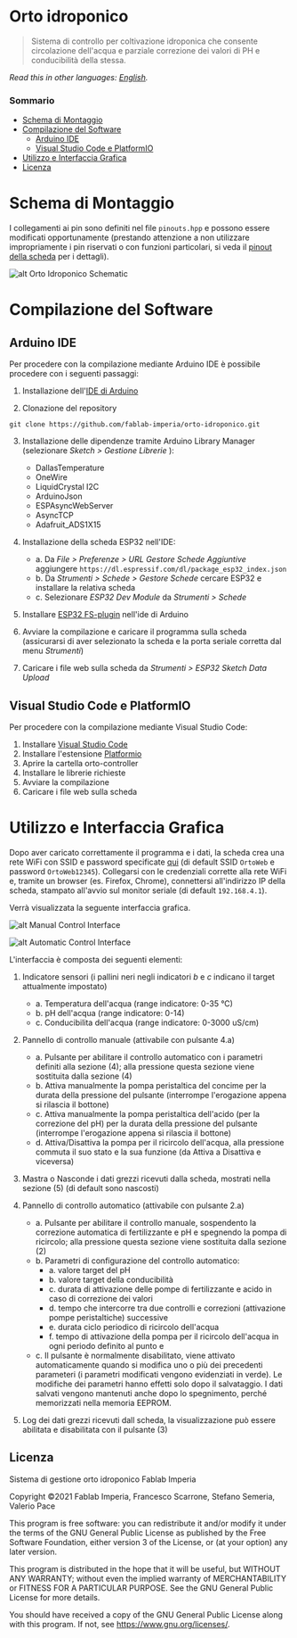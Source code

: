 # Orto idroponico
> Sistema di controllo per coltivazione idroponica che consente circolazione dell'acqua e parziale correzione dei valori di PH e conducibilità della stessa.

*Read this in other languages: [English](README.EN.md).*

### Sommario
- [Schema di Montaggio](#schema-di-montaggio)
- [Compilazione del Software](#compilazione-del-software)
  - [Arduino IDE](#arduino-ide)
  - [Visual Studio Code e PlatformIO](#visual-studio-code-e-platformio)
- [Utilizzo e Interfaccia Grafica](#utilizzo-e-interfaccia-grafica)
- [Licenza](#licenza)

# Schema di Montaggio

I collegamenti ai pin sono definiti nel file ```pinouts.hpp``` e possono essere modificati opportunamente (prestando attenzione a non utilizzare impropriamente i pin riservati o con funzioni particolari, si veda il [pinout della scheda](https://raw.githubusercontent.com/fablab-imperia/orto-idroponico/main/pinouts/esp32-az-delivery.jpg) per i dettagli).

![alt Orto Idroponico Schematic](https://raw.githubusercontent.com/fablab-imperia/orto-idroponico/main/images/Schematic_Orto-Idroponico.png)

# Compilazione del Software

## Arduino IDE

Per procedere con la compilazione mediante Arduino IDE è possibile procedere con i seguenti passaggi:
1. Installazione dell'[IDE di Arduino](https://www.arduino.cc/en/software)

2. Clonazione del repository
```
git clone https://github.com/fablab-imperia/orto-idroponico.git
```
3. Installazione delle dipendenze tramite Arduino Library Manager (selezionare *Sketch > Gestione Librerie* ):
   * DallasTemperature
   * OneWire
   * LiquidCrystal I2C
   * ArduinoJson
   * ESPAsyncWebServer
   * AsyncTCP
   * Adafruit_ADS1X15

4. Installazione della scheda ESP32 nell'IDE:
   - a. Da *File > Preferenze > URL Gestore Schede Aggiuntive* aggiungere ```https://dl.espressif.com/dl/package_esp32_index.json```
   - b. Da *Strumenti > Schede > Gestore Schede* cercare ESP32 e installare la relativa scheda
   - c. Selezionare *ESP32 Dev Module* da *Strumenti > Schede*

5. Installare [ESP32 FS-plugin](https://github.com/me-no-dev/arduino-esp32fs-plugin) nell'ide di Arduino

6. Avviare la compilazione e caricare il programma sulla scheda (assicurarsi di aver selezionato la scheda e la porta seriale corretta dal menu *Strumenti*)

7. Caricare i file web sulla scheda da *Strumenti > ESP32 Sketch Data Upload*



## Visual Studio Code e PlatformIO

Per procedere con la compilazione mediante Visual Studio Code:
1. Installare [Visual Studio Code](https://code.visualstudio.com/)
2. Installare l'estensione [Platformio](https://platformio.org/install/ide?install=vscode)
3. Aprire la cartella orto-controller
4. Installare le librerie richieste
5. Avviare la compilazione  
6. Caricare i file web sulla scheda

# Utilizzo e Interfaccia Grafica
Dopo aver caricato correttamente il programma e i dati, la scheda crea una rete WiFi con SSID e password specificate [qui](https://github.com/fablab-imperia/orto-idroponico/blob/main/orto-controller-web/parameters.hpp#L22) (di default SSID ```OrtoWeb``` e password ```OrtoWeb12345```).
Collegarsi con le credenziali corrette alla rete WiFi e, tramite un browser (es. Firefox, Chrome), connettersi all'indirizzo IP della scheda, stampato all'avvio sul monitor seriale (di default ```192.168.4.1```).

Verrà visualizzata la seguente interfaccia grafica.

![alt Manual Control Interface](https://raw.githubusercontent.com/fablab-imperia/orto-idroponico/main/images/Screenshoot_ESP_web_gui_manual_numbered.png)

![alt Automatic Control Interface](https://raw.githubusercontent.com/fablab-imperia/orto-idroponico/main/images/Screenshoot_ESP_web_gui_automatic_numbered.png)

L'interfaccia è composta dei seguenti elementi:

1. Indicatore sensori (i pallini neri negli indicatori *b* e *c* indicano il target attualmente impostato)
   * a. Temperatura dell'acqua (range indicatore: 0-35 °C)
   * b. pH dell'acqua (range indicatore: 0-14)
   * c. Conducibilita dell'acqua (range indicatore: 0-3000 uS/cm)

2. Pannello di controllo manuale (attivabile con pulsante 4.a)
   * a. Pulsante per abilitare il controllo automatico con i parametri definiti alla sezione (4); alla pressione questa sezione viene sostituita dalla sezione (4)
   * b. Attiva manualmente la pompa peristaltica del concime per la durata della pressione del pulsante (interrompe l'erogazione appena si rilascia il bottone)
   * c. Attiva manualmente la pompa peristaltica dell'acido (per la correzione del pH) per la durata della pressione del pulsante (interrompe l'erogazione appena si rilascia il bottone)
   * d. Attiva/Disattiva la pompa per il ricircolo dell'acqua, alla pressione commuta il suo stato e la sua funzione (da Attiva a Disattiva e viceversa)

3. Mastra o Nasconde i dati grezzi ricevuti dalla scheda, mostrati nella sezione (5) (di default sono nascosti)

4. Pannello di controllo automatico (attivabile con pulsante 2.a)
   * a. Pulsante per abilitare il controllo manuale, sospendento la correzione automatica di fertilizzante e pH e spegnendo la pompa di ricircolo; alla pressione questa sezione viene sostituita dalla sezione (2)
   * b. Parametri di configurazione del controllo automatico:
     * a. valore target del pH
     * b. valore target della conducibilità
     * c. durata di attivazione delle pompe di fertilizzante e acido in caso di correzione dei valori
     * d. tempo che intercorre tra due controlli e correzioni (attivazione pompe peristaltiche) successive
     * e. durata ciclo periodico di ricircolo dell'acqua
     * f. tempo di attivazione della pompa per il ricircolo dell'acqua in ogni periodo definito al punto e
   * c. Il pulsante è normalmente disabilitato, viene attivato automaticamente quando si modifica uno o più dei precedenti parameteri (i parametri modificati vengono evidenziati in verde). Le modifiche dei parametri hanno effetti solo dopo il salvataggio. I dati salvati vengono mantenuti anche dopo lo spegnimento, perché memorizzati nella memoria EEPROM.

5. Log dei dati grezzi ricevuti dall scheda, la visualizzazione può essere abilitata e disabilitata con il pulsante (3)

## Licenza
Sistema di gestione orto idroponico Fablab Imperia

Copyright ©2021  Fablab Imperia, Francesco Scarrone, Stefano Semeria, Valerio Pace

This program is free software: you can redistribute it and/or modify
it under the terms of the GNU General Public License as published by
the Free Software Foundation, either version 3 of the License, or
(at your option) any later version.

This program is distributed in the hope that it will be useful,
but WITHOUT ANY WARRANTY; without even the implied warranty of
MERCHANTABILITY or FITNESS FOR A PARTICULAR PURPOSE.  See the
GNU General Public License for more details.

You should have received a copy of the GNU General Public License
along with this program.  If not, see <https://www.gnu.org/licenses/>.
